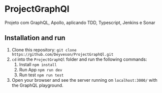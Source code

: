 # ProjectGraphQl
Projeto com GraphQL, Apollo, aplicando TDD, Typescript, Jenkins e Sonar

## Installation and run

1. Clone this repository: `git clone https://github.com/Deyveson/ProjectGraphQl.git`
2. `cd` into the `ProjectGraphQl` folder and run the following commands:
    1. Install `npm install`
    2. Run App `npm run dev`
    3. Run test `npm run test`
3. Open your browser and see the server running on `localhost:3000/` with the GraphQL playground.


